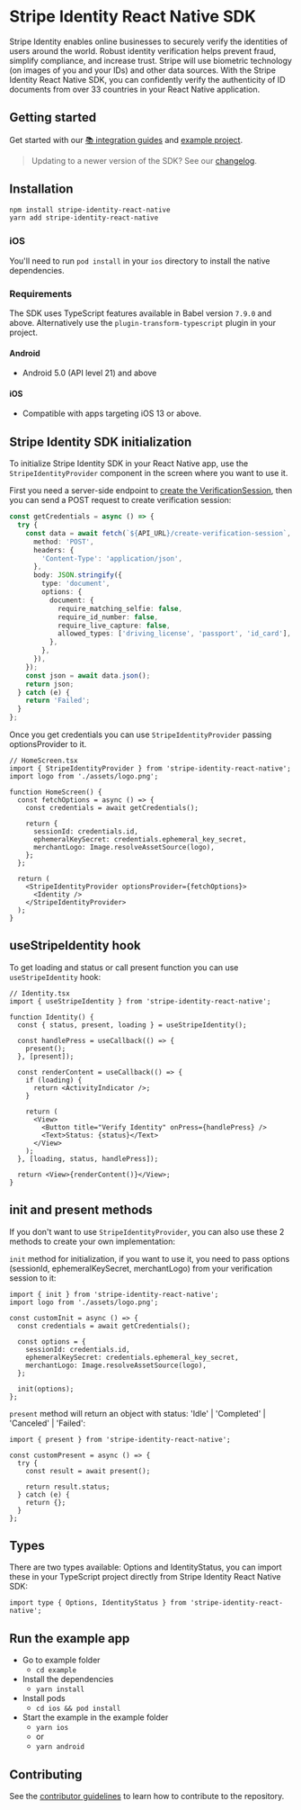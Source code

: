 # Stripe Identity React Native SDK

Stripe Identity enables online businesses to securely verify the identities of users around the world. Robust identity verification helps prevent fraud, simplify compliance, and increase trust. Stripe will use biometric technology (on images of you and your IDs) and other data sources. With the Stripe Identity React Native SDK, you can confidently verify the authenticity of ID documents from over 33 countries in your React Native application.

## Getting started

Get started with our [📚 integration guides](https://stripe.com/docs/identity) and [example project](#run-the-example-app).

> Updating to a newer version of the SDK? See our [changelog](https://github.com/stripe/stripe-identity-react-native/blob/master/CHANGELOG.md).

## Installation

```sh
npm install stripe-identity-react-native
yarn add stripe-identity-react-native
```

### iOS

You'll need to run `pod install` in your `ios` directory to install the native dependencies.

### Requirements

The SDK uses TypeScript features available in Babel version `7.9.0` and above.
Alternatively use the `plugin-transform-typescript` plugin in your project.

#### Android

- Android 5.0 (API level 21) and above

#### iOS

- Compatible with apps targeting iOS 13 or above.

## Stripe Identity SDK initialization

To initialize Stripe Identity SDK in your React Native app, use the `StripeIdentityProvider` component in the screen where you want to use it.

First you need a server-side endpoint to [create the VerificationSession](https://stripe.com/docs/api/identity/verification_sessions/create), then you can send a POST request to create verification session:

```ts
const getCredentials = async () => {
  try {
    const data = await fetch(`${API_URL}/create-verification-session`, {
      method: 'POST',
      headers: {
        'Content-Type': 'application/json',
      },
      body: JSON.stringify({
        type: 'document',
        options: {
          document: {
            require_matching_selfie: false,
            require_id_number: false,
            require_live_capture: false,
            allowed_types: ['driving_license', 'passport', 'id_card'],
          },
        },
      }),
    });
    const json = await data.json();
    return json;
  } catch (e) {
    return 'Failed';
  }
};
```

Once you get credentials you can use `StripeIdentityProvider` passing optionsProvider to it.

```tsx
// HomeScreen.tsx
import { StripeIdentityProvider } from 'stripe-identity-react-native';
import logo from './assets/logo.png';

function HomeScreen() {
  const fetchOptions = async () => {
    const credentials = await getCredentials();

    return {
      sessionId: credentials.id,
      ephemeralKeySecret: credentials.ephemeral_key_secret,
      merchantLogo: Image.resolveAssetSource(logo),
    };
  };

  return (
    <StripeIdentityProvider optionsProvider={fetchOptions}>
      <Identity />
    </StripeIdentityProvider>
  );
}
```

## useStripeIdentity hook

To get loading and status or call present function you can use `useStripeIdentity` hook:

```tsx
// Identity.tsx
import { useStripeIdentity } from 'stripe-identity-react-native';

function Identity() {
  const { status, present, loading } = useStripeIdentity();

  const handlePress = useCallback(() => {
    present();
  }, [present]);

  const renderContent = useCallback(() => {
    if (loading) {
      return <ActivityIndicator />;
    }

    return (
      <View>
        <Button title="Verify Identity" onPress={handlePress} />
        <Text>Status: {status}</Text>
      </View>
    );
  }, [loading, status, handlePress]);

  return <View>{renderContent()}</View>;
}
```

## init and present methods

If you don't want to use `StripeIdentityProvider`, you can also use these 2 methods to create your own implementation:

`init` method for initialization, if you want to use it, you need to pass options (sessionId,
ephemeralKeySecret, merchantLogo) from your verification session to it:

```tsx
import { init } from 'stripe-identity-react-native';
import logo from './assets/logo.png';

const customInit = async () => {
  const credentials = await getCredentials();

  const options = {
    sessionId: credentials.id,
    ephemeralKeySecret: credentials.ephemeral_key_secret,
    merchantLogo: Image.resolveAssetSource(logo),
  };

  init(options);
};
```

`present` method will return an object with status: 'Idle' | 'Completed' | 'Canceled' | 'Failed':

```tsx
import { present } from 'stripe-identity-react-native';

const customPresent = async () => {
  try {
    const result = await present();

    return result.status;
  } catch (e) {
    return {};
  }
};
```

## Types

There are two types available: Options and IdentityStatus, you can import these in your TypeScript project directly from Stripe Identity React Native SDK:

```tsx
import type { Options, IdentityStatus } from 'stripe-identity-react-native';
```

## Run the example app

- Go to example folder
  - `cd example`
- Install the dependencies
  - `yarn install`
- Install pods
  - `cd ios && pod install`
- Start the example in the example folder
  - `yarn ios`
  - or
  - `yarn android`

## Contributing

See the [contributor guidelines](CONTRIBUTING.md) to learn how to contribute to the repository.
